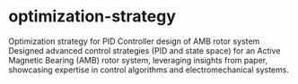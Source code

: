 # optimization-strategy
Optimization strategy for PID Controller design of AMB rotor system
Designed advanced control strategies (PID and state space) for an Active Magnetic Bearing (AMB) rotor system, leveraging insights from paper, showcasing expertise in control algorithms and electromechanical systems.
